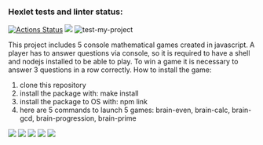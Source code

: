 ### Hexlet tests and linter status:
[![Actions Status](https://github.com/leteli/frontend-project-lvl1/workflows/hexlet-check/badge.svg)](https://github.com/leteli/frontend-project-lvl1/actions)
<a href="https://codeclimate.com/github/leteli/frontend-project-lvl1/maintainability"><img src="https://api.codeclimate.com/v1/badges/c45301ca1fde0075b60d/maintainability" /></a>
![test-my-project](https://github.com/leteli/frontend-project-lvl1/actions/workflows/testMyProject.yml/badge.svg)

This project includes 5 console mathematical games created in javascript. A player has to answer questions via console, so it is required to have a shell and nodejs installed to be able to play. To win a game it is necessary to answer 3 questions in a row correctly. 
How to install the game:
1. clone this repository
2. install the package with: make install
3. install the package to OS with: npm link
4. here are 5 commands to launch 5 games: brain-even, brain-calc, brain-gcd, brain-progression, brain-prime

<a href="https://asciinema.org/a/PCfuUQb9lS0lof1lrFO51Ztku" target="_blank"><img src="https://asciinema.org/a/PCfuUQb9lS0lof1lrFO51Ztku.svg" /></a>
<a href="https://asciinema.org/a/uHlUAEQIa2yKNeMmUqxC0EJNg" target="_blank"><img src="https://asciinema.org/a/uHlUAEQIa2yKNeMmUqxC0EJNg.svg" /></a>
<a href="https://asciinema.org/a/YQjdkr7QtgjZNcrbXWaUNzMqN" target="_blank"><img src="https://asciinema.org/a/YQjdkr7QtgjZNcrbXWaUNzMqN.svg" /></a>
<a href="https://asciinema.org/a/TpH4zDpbCD2SUppjNSxg7JUvF" target="_blank"><img src="https://asciinema.org/a/TpH4zDpbCD2SUppjNSxg7JUvF.svg" /></a>
<a href="https://asciinema.org/a/WmhJ1rH1IgHsSPolimDX5IQ2r" target="_blank"><img src="https://asciinema.org/a/WmhJ1rH1IgHsSPolimDX5IQ2r.svg" /></a>